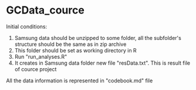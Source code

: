 GCData_cource
=============
Initial conditions:     
1. Samsung data should be unzipped to some folder, all the subfolder's structure should be the same as in zip archive 
2.  This folder should be set as working directory in R
3.  Run "run_analyses.R"
4.  It creates in Samsung data folder new file "resData.txt". This is result file of cource project 

All the data information is represented in "codebook.md" file
